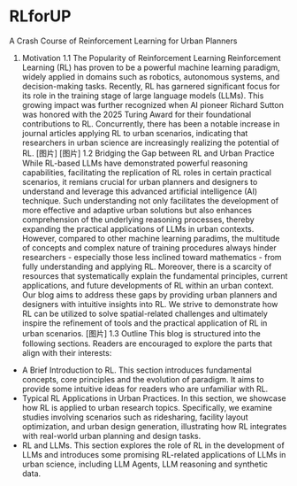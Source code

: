 # RLforUP
A Crash Course of Reinforcement Learning for Urban Planners
1. Motivation
1.1 The Popularity of Reinforcement Learning
Reinforcement Learning (RL) has proven to be a powerful machine learning paradigm, widely applied in domains such as robotics, autonomous systems, and decision-making tasks. Recently, RL has garnered significant focus for its role in the training stage of large language models (LLMs). This growing impact was further recognized when AI pioneer Richard Sutton was honored with the 2025 Turing Award for their foundational contributions to RL. Concurrently, there has been a notable increase in journal articles applying RL to urban scenarios, indicating that researchers in urban science are increasingly realizing the potential of RL. 
[图片]
[图片]
1.2 Bridging the Gap between RL and Urban Practice
While RL-based LLMs have demonstrated powerful reasoning capabilities, facilitating the replication of RL roles in certain practical scenarios, it remians crucial for urban planners and designers to understand and leverage this advanced artificial intelligence (AI) technique. Such understanding not only facilitates the development of more effective and adaptive urban solutions but also enhances comprehension of the underlying reasoning processes, thereby expanding the practical applications of LLMs in urban contexts.
However, compared to other machine learning paradims, the multitude of concepts and  complex nature of training procedures always hinder researchers - especially those less inclined toward mathematics -  from fully understanding and applying RL. Moreover, there is a scarcity of resources that systematically explain the fundamental principles, current applications, and future developments of RL within an urban context. Our blog aims to address these gaps by providing urban planners and designers with intuitive insights into RL. We strive to demonstrate how RL can be utilized to solve spatial-related challenges and ultimately inspire the refinement of tools and the practical application of RL in urban scenarios. 
[图片]
1.3 Outline
This blog is structured into the following sections. Readers are encouraged to explore the parts that align with their interests:
- A Brief Introduction to RL.  This section introduces fundamental concepts, core principles and the evolution of paradigm. It aims to provide some intuitive ideas for readers who are unfamiliar with RL.
- Typical RL Applications in Urban Practices. In this section, we showcase how RL is applied to urban research topics. Specifically, we examine studies involving scenarios such as ridesharing, facility layout optimization, and urban design generation, illustrating how RL integrates with real-world urban planning and design tasks.
- RL and LLMs. This section explores the role of RL in the development of LLMs and introduces some promising RL-related applications of LLMs in urban science, including LLM Agents, LLM reasoning and synthetic data.
